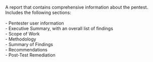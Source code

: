 A report that contains comprehensive information about the pentest. Includes the following sections:<br><br>- Pentester user information<br>- Executive Summary, with an overall list of findings<br>- Scope of Work<br>- Methodology<br>- Summary of Findings<br>- Recommendations<br>- Post-Test Remediation
